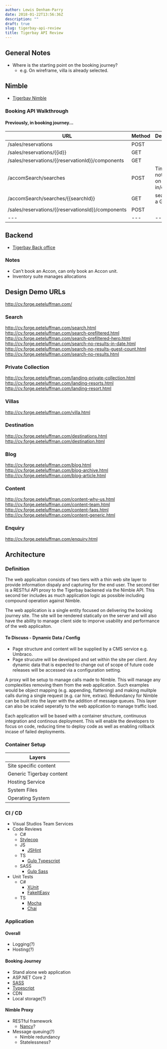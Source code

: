 ```yaml
---
author: Lewis Denham-Parry
date: 2018-01-22T13:56:36Z
description: ""
draft: true
slug: tigerbay-api-review
title: Tigerbay API Review
---
```



## General Notes

* Where is the starting point on the booking journey?
    * e.g. On wireframe, villa is already selected.

## Nimble

* [Tigerbay Nimble](https://dev-nimble-trunk.tigberbaynet.co.uk)

### Booking API Walkthrough

#### Previously, in booking journey...

| URL | Method | Description
|---|---|---|
| /sales/reservations | POST | |
| /sales/reservations/{{id}} | GET | |
| /sales/reservations/{{reservationId}}/components | GET | |
| /accomSearch/searches | POST | Times are not relevant on check in/out |
| /accomSearch/searches/{{searchId}} | GET | searchId is a Guid
| /sales/reservations/{{reservationsId}}/components | POST | 
|---|---|---|

## Backend

* [Tigerbay Back office](https://dev-admin-trunk.tigberbaynet.co.uk/admin)

### Notes

* Can't book an Accon, can only book an Accon unit.
* Inventory suite manages allocations 

## Design Demo URLs

http://cv.forge.peteluffman.com/

### Search

http://cv.forge.peteluffman.com/search.html
http://cv.forge.peteluffman.com/search-prefiltered.html
http://cv.forge.peteluffman.com/search-prefiltered-hero.html
http://cv.forge.peteluffman.com/search-no-results-in-date.html
http://cv.forge.peteluffman.com/search-no-results-guest-count.html
http://cv.forge.peteluffman.com/search-no-results.html

### Private Collection

http://cv.forge.peteluffman.com/landing-private-collection.html
http://cv.forge.peteluffman.com/landing-resorts.html
http://cv.forge.peteluffman.com/landing-resort.html

### Villas

http://cv.forge.peteluffman.com/villa.html

### Destination

http://cv.forge.peteluffman.com/destinations.html
http://cv.forge.peteluffman.com/destination.html

### Blog

http://cv.forge.peteluffman.com/blog.html
http://cv.forge.peteluffman.com/blog-archive.html
http://cv.forge.peteluffman.com/blog-article.html

### Content

http://cv.forge.peteluffman.com/content-why-us.html
http://cv.forge.peteluffman.com/content-team.html
http://cv.forge.peteluffman.com/content-faqs.html
http://cv.forge.peteluffman.com/content-generic.html

### Enquiry

http://cv.forge.peteluffman.com/enquiry.html


## Architecture

### Definition

The web applicaiton consists of two tiers with a thin web site layer to provide information dispaly and capturing for the end user.  The second tier is a RESTful API proxy to the Tigerbay backened via the Nimble API.  This second tier includes as much application logic as possible including compound operation against Nimble.

The web application is a single entity focused on delivering the booking journey site.  The site will be rendered statically on the server and will also have the ability to manage client side to imporve usability and performance of the web applicaiton.  

#### To Discuss - Dynamic Data / Config

* Page structure and content will be supplied by a CMS service e.g. Umbraco.
* Page strucutre will be developed and set within the site per client.  Any dynamic data that is expected to change out of scope of future code releases will be accessed via a configuration setting.

A proxy will be setup to manage calls made to Nimble.  This will manage any complexities removing them from the web application.  Such examples would be object mapping (e.g. appending, flattening) and making mulitple calls during a single request (e.g. car hire, extras).  Redundancy for Nimble can be built into the layer with the addition of message queues.  This layer can also be scaled seperatly to the web application to manage traffic load.

Each application will be based with a container structure, continuous integration and continous deployment.  This will enable the developers to focus on code, reducing time to deploy code as well as enabling rollback incase of failed deployments.

### Container Setup

|          Layers          |
|---|
|   Site specific content  |
| Generic Tigerbay content |
|      Hosting Service     |
|       System Files       |
|     Operating System     |

### CI / CD

* Visual Studios Team Services
* Code Reviews
   * C#
    * [Stylecop](https://github.com/StyleCop)
  * JS
    * [JSHint](http://jshint.com)
  * TS
    * [Gulp Typescript](https://www.npmjs.com/package/gulp-typescript)
  * SASS
    * [Gulp Sass](https://www.npmjs.com/package/gulp-sass)
* Unit Tests
  * C# 
    * [XUnit](https://xunit.github.io)
    * [FakeItEasy](https://fakeiteasy.github.io)
  * TS
    * [Mocha](https://mochajs.org/)
    * [Chai](http://chaijs.com/)

### Application

#### Overall

* Logging(?)
* Hosting(?)

#### Booking Journey

* Stand alone web application
* ASP.NET Core 2
* [SASS](http://sass-lang.com)
* [Typescript](https://www.typescriptlang.org)
* CDN
* Local storage(?)

#### Nimble Proxy

* RESTful framework
  * [Nancy](http://nancyfx.org)?
* Message queuing(?)
  * Nimble redundancy
  * Statelessness?